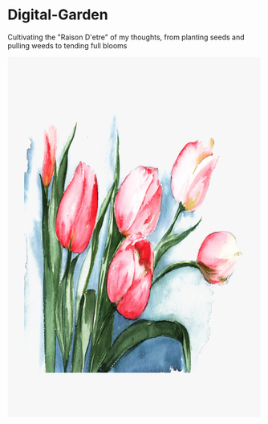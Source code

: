 # Digital-Garden
Cultivating the "Raison D'etre" of my thoughts, from planting seeds and pulling weeds to tending full blooms 


<img align="left" alt="PNG" src="https://github.com/arishma108/arb/blob/main/images/tulip.png?raw=true" width="920" height="716" />


